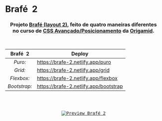 # Brafé  2

<div align="center">
 
### Projeto [Brafé (layout 2)](https://brafe-2.netlify.app/puro), feito de quatro maneiras diferentes<br> no curso de [CSS Avançado/Posicionamento](https://www.origamid.com/curso/css-avancado-posicionamento) da [Origamid](https://www.origamid.com). 
<br>
 
|**Brafé  2**|**Deploy**|
|:---:|---|
|*Puro:*|https://brafe-2.netlify.app/puro|
|*Grid:*|https://brafe-2.netlify.app/grid|
|*Flexbox:*|https://brafe-2.netlify.app/flexbox|
|*Bootstrap:*|https://brafe-2.netlify.app/bootstrap|
 
<br>
<br>
 
<kbd>[![Preview Brafé 2](https://user-images.githubusercontent.com/72631018/162209715-e6c1797c-465a-49b9-8d22-06787ab9ca80.png)](https://brafe-2.netlify.app/puro)</kbd>
 
</div>